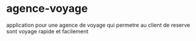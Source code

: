 # agence-voyage
application pour une agence de voyage  qui permetre au client de reserve sont voyage rapide et facilement 
